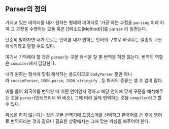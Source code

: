 ## Parser의 정의

가지고 있는 데이터를 내가 원하는 형태의 데이터로 ‘가공'하는 과정을 `parsing` 이라 하며 그 과정을 수행하는 모듈 혹은 [[메소드(Method)]]를 `parser` 라 일컫는다.

단순히 말하자면 내가 모르는 언어를 내가 원하는 언어의 구조로 바꿔주는 일종의 구문 해석기라고 말할 수도 있다.

여기서 기억해야 할 것은 `parser`는 구문 해석을 할 뿐 번역을 하진 않는다. 
번역의 역할은 `compiler`에서 담당한다.

내가 원하는 형식에 맞춰 해석하는 용도이므로 `bodyParser` 뿐만 아니라 `cookieParser`, `JSON.parse`, `JSON.stringify` ..등 파서의 종류는 셀 수 없이 많다.

예를 들어 외국어를 번역할 때 어떤 언어인지 정하고 해당 언어에 맞게 구문을 해석해주는 것을 `parser`(인터프리터 와 비슷), 
그에 따라 실제 번역하는 것을 `compiler`라고 할 수 있다.

파싱을 하지 않는다는 것은 구글 번역기에 프랑스어를 선택하고 한국어를 쓴 후에 영어로 번역하라는 것과 같으니 필요한 상황에서는 그에 맞는 파싱을 해주어야 한다.